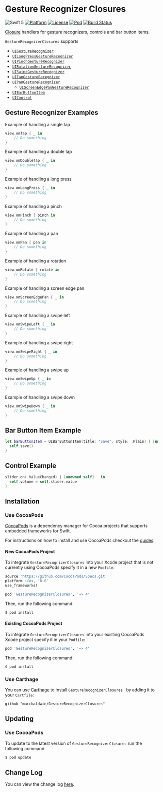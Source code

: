 # Gesture Recognizer Closures
![Swift 5](https://img.shields.io/badge/Swift-5-orange.svg)
[![Platform](http://img.shields.io/cocoapods/p/GestureRecognizerClosures.svg?style=flat)](http://cocoadocs.org/docsets/GestureRecognizerClosures)
[![License](http://img.shields.io/cocoapods/l/GestureRecognizerClosures.svg?style=flat)](http://github.com/marcbaldwin/GestureRecognizerClosures/blob/master/LICENSE)
[![Pod](http://img.shields.io/cocoapods/v/GestureRecognizerClosures.svg?style=flat)](https://github.com/marcbaldwin/GestureRecognizerClosures/blob/master/CHANGELOG.md)
[![Build Status](https://travis-ci.org/marcbaldwin/GestureRecognizerClosures.svg?branch=master)](https://travis-ci.org/marcbaldwin/GestureRecognizerClosures)

[Closure](http://developer.apple.com/library/ios/documentation/Swift/Conceptual/Swift_Programming_Language/Closures.html) handlers for gesture recognizers, controls and bar button items.

`GestureRecognizerClosures` supports
- [`UIGestureRecognizer`](http://developer.apple.com/library/ios/documentation/UIKit/Reference/UIGestureRecognizer_Class)
 - [`UILongPressGestureRecognizer`](http://developer.apple.com/library/ios/documentation/UIKit/Reference/UILongPressGestureRecognizer_Class)
 - [`UIPinchGestureRecognizer`](http://developer.apple.com/library/ios/documentation/UIKit/Reference/UIPinchGestureRecognizer_Class)
 - [`UIRotationGestureRecognizer`](http://developer.apple.com/library/ios/documentation/UIKit/Reference/UIRotateGestureRecognizer_Class)
 - [`UISwipeGestureRecognizer`](http://developer.apple.com/library/ios/documentation/UIKit/Reference/UISwipeGestureRecognizer_Class)
 - [`UITapGestureRecognizer`](http://developer.apple.com/library/ios/documentation/UIKit/Reference/UITapGestureRecognizer_Class)
 - [`UIPanGestureRecognizer`](http://developer.apple.com/library/ios/documentation/UIKit/Reference/UIPanGestureRecognizer_Class)
   - [`UIScreenEdgePanGestureRecognizer`](http://developer.apple.com/library/ios/documentation/UIKit/Reference/UIScreenEdgePanGestureRecognizer_Class)
- [`UIBarButtonItem`](https://developer.apple.com/library/ios/documentation/UIKit/Reference/UIBarButtonItem_Class/)
- [`UIControl`](https://developer.apple.com/library/ios/documentation/UIKit/Reference/UIControl_Class/)

## Gesture Recognizer Examples
Example of handling a single tap
```Swift
view.onTap { _ in
    // Do something
}
```

Example of handling a double tap
```Swift
view.onDoubleTap { _ in
    // Do something
}
```

Example of handling a long press
```Swift
view.onLongPress { _ in
    // Do something
}
```

Example of handling a pinch
```Swift
view.onPinch { pinch in
    // Do something
}
```

Example of handling a pan
```Swift
view.onPan { pan in
    // Do something
}
```

Example of handling a rotation
```Swift
view.onRotate { rotate in
    // Do something
}
```

Example of handling a screen edge pan
```Swift
view.onScreenEdgePan { _ in
    // Do something
}
```

Example of handling a swipe left
```Swift
view.onSwipeLeft { _ in
    // Do something
}
```

Example of handling a swipe right
```Swift
view.onSwipeRight { _ in
    // Do something
}
```

Example of handling a swipe up
```Swift
view.onSwipeUp { _ in
    // Do something
}
```

Example of handling a swipe down
```Swift
view.onSwipeDown { _ in
    // Do something
}
```

## Bar Button Item Example
```Swift
let barButtonItem = UIBarButtonItem(title: "Save", style: .Plain) { [unowned self] _ in
  self.save()
}
```

## Control Example
```Swift
slider.on(.ValueChanged) { [unowned self] _ in
  self.volume = self.slider.value
}
```

## Installation

### Use CocoaPods

[CocoaPods](http://cocoapods.org/about) is a dependency manager for Cocoa projects that supports embedded frameworks for Swift.

For instructions on how to install and use CocoaPods checkout the [guides](http://guides.cocoapods.org/).

#### New CocoaPods Project
To integrate `GestureRecognizerClosures` into your Xcode project that is not currently using CocoaPods specify it in a new `Podfile`:

```ruby
source 'https://github.com/CocoaPods/Specs.git'
platform :ios, '8.0'
use_frameworks!

pod 'GestureRecognizerClosures', '~> 4'
```

Then, run the following command:

```bash
$ pod install
```
#### Existing CocoaPods Project
To integrate `GestureRecognizerClosures` into your existing CocoaPods Xcode project specify it in your `Podfile`:

```ruby
pod 'GestureRecognizerClosures', '~> 4'
```
Then, run the following command:
```bash
$ pod install
```

### Use Carthage
You can use [Carthage](github.com/carthage/carthage) to install `GestureRecognizerClosures ` by adding it to your `Cartfile`:

```
github "marcbaldwin/GestureRecognizerClosures"
```


## Updating

### Use CocoaPods
To update to the latest version of `GestureRecognizerClosures` run the following command:

```bash
$ pod update
```

## Change Log
You can view the change log [here](http://github.com/marcbaldwin/GestureRecognizerClosures/blob/master/CHANGELOG.md).
